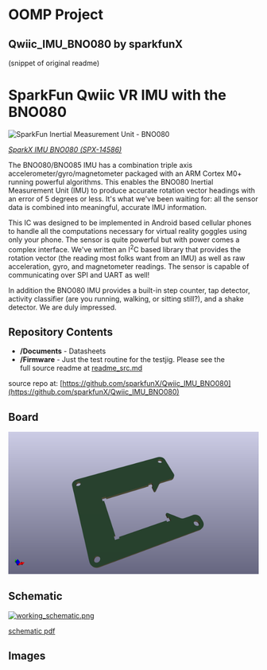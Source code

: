# OOMP Project  
## Qwiic_IMU_BNO080  by sparkfunX  
  
(snippet of original readme)  
  
SparkFun Qwiic VR IMU with the BNO080  
========================================  
  
![SparkFun Inertial Measurement Unit - BNO080](https://cdn.sparkfun.com//assets/parts/1/2/7/3/3/14586-VR_IMU__Qwiic__-_BNO080-01.jpg)  
  
[*SparkX IMU BNO080 (SPX-14586)*](https://www.sparkfun.com/products/14586)  
  
  
The BNO080/BNO085 IMU has a combination triple axis accelerometer/gyro/magnetometer packaged with an ARM Cortex M0+ running powerful algorithms. This enables the BNO080 Inertial Measurement Unit (IMU) to produce accurate rotation vector headings with an error of 5 degrees or less. It's what we've been waiting for: all the sensor data is combined into meaningful, accurate IMU information.  
  
This IC was designed to be implemented in Android based cellular phones to handle all the computations necessary for virtual reality goggles using only your phone. The sensor is quite powerful but with power comes a complex interface. We've written an I<sup>2</sup>C based library that provides the rotation vector (the reading most folks want from an IMU) as well as raw acceleration, gyro, and magnetometer readings. The sensor is capable of communicating over SPI and UART as well!  
  
In addition the BNO080 IMU provides a built-in step counter, tap detector, activity classifier (are you running, walking, or sitting still?), and a shake detector. We are duly impressed.  
  
Repository Contents  
-------------------  
  
* **/Documents** - Datasheets  
* **/Firmware** - Just the test routine for the testjig. Please see the  
  full source readme at [readme_src.md](readme_src.md)  
  
source repo at: [https://github.com/sparkfunX/Qwiic_IMU_BNO080](https://github.com/sparkfunX/Qwiic_IMU_BNO080)  
## Board  
  
[![working_3d.png](working_3d_600.png)](working_3d.png)  
## Schematic  
  
[![working_schematic.png](working_schematic_600.png)](working_schematic.png)  
  
[schematic pdf](working_schematic.pdf)  
## Images  
